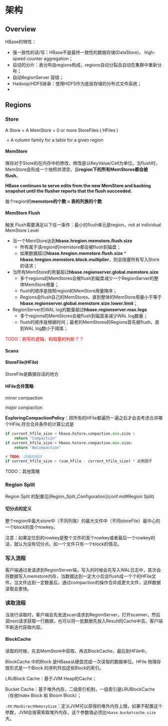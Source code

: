 # 架构

## Overview

HBase的特性：

- 强一致性的读/写：HBase不是最终一致性的数据存储(DataStore)， high-speed counter aggregation；
- 自动的分片：表分布由regions构成，regions自动分裂且自动在集群中重新分布；
- 自动RegionServer 容错；
- Hadoop/HDFS继承：使用HDFS作为底层存储的分布式文件系统；
- 

## Regions

### Store

A Store = A MemStore + 0 or more StoreFiles ( HFiles ) 

​              =  A column family for a table for a given region

#### MemStore

保存对于Store的在内存中的修改，修改是以KeyValue/Cell为单位。当flush时，MemStore会形成一个快照并清空，且**region下的所有MemStores都会被flush**。

**HBase continues to serve edits from the new MemStore and backing snapshot until the flusher reports that the flush succeeded.**  

每个region的**memstore的个数 = 表的列族的个数** 

#### MemStore Flush

触发 Flush需要满足以下任一条件：最小的flush单元是region，not at individual MemStore Level

- 当一个MemStore达到**hbase.hregion.memstore.flush.size**
  - 所有属于该region的memstore都会被flush到磁盘；
  - 如果数据超过**hbase.hregion.memstore.flush.size** * **hbase.hregion.memstore.block.multiplier**，则会阻塞所有写入Store的请求；
- 当所有MemStore的用量超过**hbase.regionserver.global.memstore.size**
  - 多个regions的MemStores会被flush到磁盘减少一个RegionServer的整体MemStore用量；
  - flush的顺序是按照region的MemStore用量降序；
  - Regions会flush自己的MemStores，直到整体的MemStore用量小于等于**hbase.regionserver.global.memstore.size.lower.limit**；
- RegionServer的WAL log的数量超过**hbase.regionserver.max.logs**
  - 多个regions的MemStores会被flush到磁盘来减少WAL log数量；
  - flush的顺序是根据时间；最老的MemStores的Regions首先被flush，直到WAL log数小于阈值；

<font color="red">TODO：刷写的逻辑，和阻塞的判断？？</font>

#### Scans



#### StoreFile(HFile)

StoreFile是数据存活的地方



#### HFile合并策略

minor compaction

major compaction

**ExploringCompactionPolicy**：把所有的HFile都遍历一遍之后才会去考虑合并哪个HFile,符合合并条件的计算公式是

```python
if current_hfile_size < hbase.hstore.compaction.min.size :
	return "Compaction"
if current_hfile_size > hbase.hstore.compaction.max.size:
	return "NoCompaction"

# TODO: 详细的规则
if current_hfile_size < (sum_hfile - current_hfile_size) * 比例因子
```

TODO：其他策略



### Region Split

Region Split 的配置见[Region_Split_Configuration](conf.md#Region Split)

#### 切分点的定义

整个region中最大store中（不同列族）的最大文件中（不同storeFile）最中心的一个block的首个rowkey。

注意：如果定位到的rowkey是整个文件的首个rowkey或者最后一个rowkey的话，就认为没有切分点。如一个文件只有一个block的情况。



### 写入流程

客户端通过发请求到RegionServer端，写入的时候会先写入WAL日志中，其次会将数据写入memstore内存，当数据达到一定大小后会flush成一个个的HFile文件，当文件达到一定数量后，通过compaction的操作合并成更大文件，这样数据读取会更快。



### 读取流程

当进行读取时，客户端会先发送scan请求到RegionServer，打开scanner，然后调next请求获取一行数据，也可以将一批数据先放入Result的Cache中去，客户端不断迭代获取内容。

#### BlockCache

读取的时候，先去MemStore中获取，再去BlockCache，最后到HFile中。

BlockCache 中的Block 是HBase从硬盘完成一次读取的数据单位。HFile 物理存放形式是一个Block 的序列外加这些Block的索引。

LRUBlock Cache：基于JVM Heap的Cache；

Bucket Cache：基于堆外内存，二级索引机制，一级索引是LRUBlockCache（存放Index Block 和 Bloom Block）；

`-XX:MaxDirectMemorySize`：定义JVM可以获得的堆外内存上限，如果不配置这个参数，JVM会按需索取堆外内存，这个参数值必须比`hbase.bucketcache.size`大。